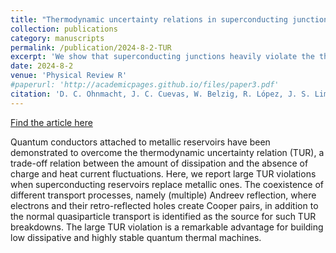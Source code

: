 ```yaml
---
title: "Thermodynamic uncertainty relations in superconducting junctions"
collection: publications
category: manuscripts
permalink: /publication/2024-8-2-TUR
excerpt: 'We show that superconducting junctions heavily violate the thermodynamic uncertainty relation.'
date: 2024-8-2
venue: 'Physical Review R'
#paperurl: 'http://academicpages.github.io/files/paper3.pdf'
citation: 'D. C. Ohnmacht, J. C. Cuevas, W. Belzig, R. López, J. S. Lim, K. W. Kim,	arXiv:2408.01281 (2024).'
---
```


[Find the article here](https://arxiv.org/abs/2408.01281)

Quantum conductors attached to metallic reservoirs have been demonstrated to overcome the thermodynamic uncertainty relation (TUR), a trade-off relation between the amount of dissipation and the absence of charge and heat current fluctuations. Here, we report large TUR violations when superconducting reservoirs replace metallic ones. The coexistence of different transport processes, namely (multiple) Andreev reflection, where electrons and their retro-reflected holes create Cooper pairs, in addition to the normal quasiparticle transport is identified as the source for such TUR breakdowns. The large TUR violation is a remarkable advantage for building low dissipative and highly stable quantum thermal machines.
